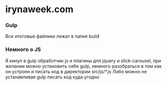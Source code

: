 # irynaweek.com
### Gulp 
Все итоговые файлики лежат в папке build
### Немного о JS
Я кинул в gulp обработчик js и плагины для jquery и slick-carousel, при желании можно установить себе gulр, 
немного разобраться в том как он устроен и писать код в директории src/js/*.js
Либо можно не устанавливая gulp писать код куда угодно

